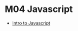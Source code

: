 # M04 Javascript
-  [Intro to Javascript](https://github.com/albertMontero/m04/javascript/blob/main/introJavaScript.md)
